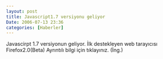 ```yaml
---
layout: post
title: Javascript1.7 versiyonu geliyor
Date: 2006-07-13 23:36
categories: [Haberler]
---
```


Javascirpt 1.7 versiyonun geliyor. İlk destekleyen web tarayıcısı
Firefox2.0(Beta) Ayrıntılı bilgi için tıklayınız. (İng.)
